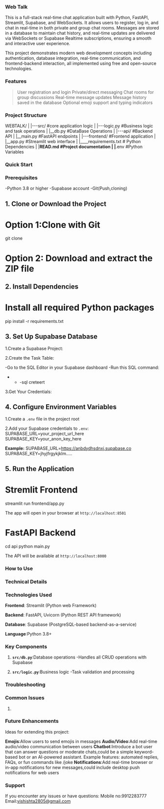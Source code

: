 ### Web Talk

This is a full-stack real-time chat application built with Python, FastAPI, Streamlit, Supabase, and WebSockets. It allows users to register, log in, and chat in real-time in both private and group chat rooms. Messages are stored in a database to maintain chat history, and real-time updates are delivered via WebSockets or Supabase Realtime subscriptions, ensuring a smooth and interactive user experience.

This project demonstrates modern web development concepts including authentication, database integration, real-time communication, and frontend-backend interaction, all implemented using free and open-source technologies.


### Features

>User registration and login
>Private/direct messaging
>Chat rooms for group discussions
>Real-time message updates
>Message history saved in the database
>Optional emoji support and typing indicators


### Project Structure

WEBTALK/
|
|---src/                #core application logic
|     |---logic.py      #Business logic and task
operations 
|     |__db.py          #DataBase Operations
|
|---api/                #Backend API
|     |__main.py        #FastAPI endpoints
|
|---frontend/           #Frontend application
|        |__app.py      #Streamlit web interface
|
|____requirements.txt    # Python Dependencies
|
|____READ.md             #Project documentation
|
|____.env                #Python Variables

### Quick Start



### Prerequisites

-Python 3.8 or higher
-Supabase account
-Git(Push,cloning)

## 1. Clone or Download the Project
# Option 1:Clone with Git
git clone <repository-url>

# Option 2: Download and extract the ZIP file


## 2. Install Dependencies
# Install all required Python packages
pip install -r requirements.txt


## 3. Set Up Supabase Database
1.Create a Supabase Project:

2.Create the Task Table:

-Go to the SQL Editor in your Supabase dashboard
-Run this SQL command:
- - -sql
creteert

3.Get Your Credentials:


## 4. Configure Environment Variables
1.Create a `.env` file in the project root

2.Add your Supabase credentials to `.env`:
SUPABASE_URL=your_project_url_here
SUPABASE_KEY=your_anon_key_here

**Example:**
SUPABASE_URL=https://anbdydhsdnxj.supabase.co
SUPABASE_KEY=jhyjfrgykjklm.....


## 5. Run the Application
# Stremlit Frontend
streamlit run frontend/app.py

The app will open in your browser at `http://localhost:8501`

# FastAPI Backend
cd api
python main.py

The API will be available at `http://localhost:8000`



### How to Use



### Technical Details



### Technologies Used

**Frontend**: Streamlit (Python web Framework)

**Backend**: FastAPI, Uvicorn (Python REST API framework)

**Database**: Supabase (PostgreSQL-based backend-as-a-service)

**Language**:Python 3.8+



### Key Components

1. **`src/db.py`**:Database operations 
    -Handles all CRUD operations with Supabase

2. **`src/logic.py`**:Business logic 
    -Task validation and processing


### Troubleshooting


### Common Issues

1.


### Future Enhancements
Ideas for extending this project:

**Emojis**:Allow users to send emojis in messages
**Audio/Video**:Add real-time audio/video communication between users
**Chatbot**:Introduce a bot user that can answer questions or moderate chats,could be a simple keyword-based bot or an AI-powered assistant.
Example features: automated replies, FAQs, or fun commands like /joke
**Notifications**:Add real-time browser or in-app notifications for new messages,could include desktop push notifications for web users

### Support

If you encounter any issues or have questions:
Mobile no:9912283777
Email:vishishta2805@gmail.com
